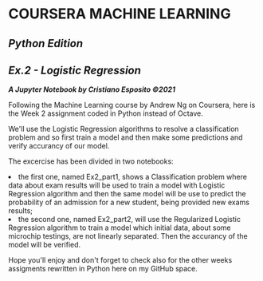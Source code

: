 # **COURSERA MACHINE LEARNING** #
## *Python Edition* ## 
## *Ex.2 - Logistic Regression* ##
***A Jupyter Notebook by Cristiano Esposito ©2021***

<p>Following the Machine Learning course by Andrew Ng on Coursera, here is the Week 2 assignment coded in Python instead of Octave.
<p>We'll use the Logistic Regression algorithms to resolve a classification problem and so first train a model and then make some predictions and verify accurancy of our model.
<p>The excercise has been divided in two notebooks:
    <li>the first one, named Ex2_part1, shows a Classification problem where data about exam results will be used to train a model with Logistic Regression algorithm and then the same model will be use to predict the probability of an admission for a new student, being provided new exams results;</li>
    <li>the second one, named Ex2_part2, will use the Regularized Logistic Regression algorithm to train a model which initial data, about some microchip testings, are not linearly separated. Then the accurancy of the model will be verified.</li>
<p>Hope you'll enjoy and don't forget to check also for the other weeks assigments rewritten in Python here on my GitHub space.